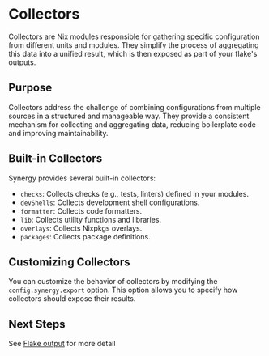 # Collectors

Collectors are Nix modules responsible for gathering specific configuration from different units and modules.
They simplify the process of aggregating this data into a unified result, which is then exposed as part of your flake's outputs.

## Purpose

Collectors address the challenge of combining configurations from multiple sources in a structured and manageable way.
They provide a consistent mechanism for collecting and aggregating data, reducing boilerplate code and improving maintainability.

## Built-in Collectors

Synergy provides several built-in collectors:

- `checks`: Collects checks (e.g., tests, linters) defined in your modules.
- `devShells`: Collects development shell configurations.
- `formatter`: Collects code formatters.
- `lib`: Collects utility functions and libraries.
- `overlays`: Collects Nixpkgs overlays.
- `packages`: Collects package definitions.

## Customizing Collectors

You can customize the behavior of collectors by modifying the `config.synergy.export` option.
This option allows you to specify how collectors should expose their results.

## Next Steps

See [Flake output](./5_flake-output.md) for more detail

